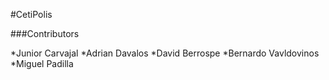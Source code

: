 #CetiPolis

###Contributors

*Junior Carvajal
*Adrian Davalos
*David Berrospe
*Bernardo Vavldovinos
*Miguel Padilla
